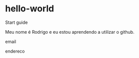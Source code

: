 # hello-world
Start guide

Meu nome é Rodrigo e eu estou aprendendo a utilizar o github.

email

endereco
